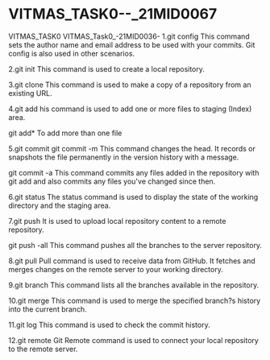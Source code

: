 # VITMAS_TASK0--_21MID0067
VITMAS_TASK0
VITMAS_Task0_-21MID0036-
1.git config
This command sets the author name and email address to be used with your commits. Git config is also used in other scenarios.

2.git init
This command is used to create a local repository.

3.git clone
This command is used to make a copy of a repository from an existing URL.

4.git add
his command is used to add one or more files to staging (Index) area.

git add*
To add more than one file

5.git commit
git commit -m
This command changes the head. It records or snapshots the file permanently in the version history with a message.

git commit -a
This command commits any files added in the repository with git add and also commits any files you've changed since then.

6.git status
The status command is used to display the state of the working directory and the staging area.

7.git push
It is used to upload local repository content to a remote repository.

git push -all
This command pushes all the branches to the server repository.

8.git pull
Pull command is used to receive data from GitHub. It fetches and merges changes on the remote server to your working directory.

9.git branch
This command lists all the branches available in the repository.

10.git merge
This command is used to merge the specified branch?s history into the current branch.

11.git log
This command is used to check the commit history.

12.git remote
Git Remote command is used to connect your local repository to the remote server.
